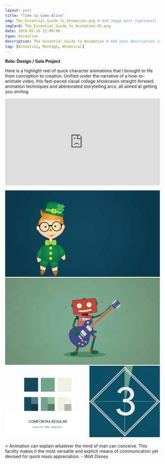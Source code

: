 ```yaml
---
layout: post
title: "Time to Come Alive"
img: The_Essential_Guide_to_Animation.png # Add image post (optional)
imgCard: The_Essential_Guide_to_Animation-01.png
date: 2018-05-16 12:00:00 
type: Animation
description: The Essential Guide to Animation # Add post description (optional)
tag: [Animation, Montage, Whimsical]
---
```

<b>Role: Design / Solo Project</b>

Here is a highlight reel of quick character animations that I brought to life from conception to creation.  Unified under the narrative of a how-to-animate video, this fast-paced visual collage showcases straight-forward animation techniques and abbreviated storytelling arcs, all aimed at getting you smiling. 

<div style="padding:56.25% 0 0 0;position:relative;"><iframe src="https://player.vimeo.com/video/270125816?byline=0&portrait=0" style="position:absolute;top:0;left:0;width:100%;height:100%;" frameborder="0" webkitallowfullscreen mozallowfullscreen allowfullscreen></iframe></div><script src="https://player.vimeo.com/api/player.js"></script>

<br/>
<div class="post_image_addl">
    <img src="/assets/img/The_Animation-Leprechaun.png" alt="Still of Leprechaun from the Animation">
</div>
<div class="post_image_addl">
    <img src="/assets/img/The_Animation-Robot.png" alt="Still of Robot from the Animation">
</div>
<div class="post_image_addl">
    <img src="/assets/img/The_Essential_Guide_to_Animation-Colors.png" alt="Color Palette and Text Selection for Animation">
</div>
<br/>
> Animation can explain whatever the mind of man can conceive. This facility makes it the most versatile and explicit means of communication yet devised for quick mass appreciation. <cite>- Walt Disney</cite>